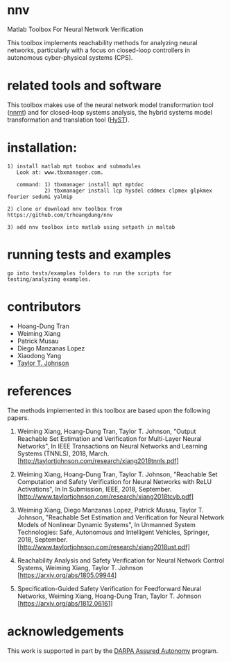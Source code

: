 # nnv
Matlab Toolbox For Neural Network Verification

This toolbox implements reachability methods for analyzing neural networks, particularly with a focus on closed-loop controllers in autonomous cyber-physical systems (CPS).

# related tools and software

This toolbox makes use of the neural network model transformation tool ([nnmt](https://github.com/verivital/nnmt)) and for closed-loop systems analysis, the hybrid systems model transformation and translation tool ([HyST](https://github.com/verivital/hyst)).

# installation:
    1) install matlab mpt toobox and submodules
       Look at: www.tbxmanager.com.

       command: 1) tbxmanager install mpt mptdoc
                2) tbxmanager install lcp hysdel cddmex clpmex glpkmex fourier sedumi yalmip

    2) clone or download nnv toolbox from https://github.com/trhoangdung/nnv

    3) add nnv toolbox into matlab using setpath in maltab

# running tests and examples

    go into tests/examples folders to run the scripts for testing/analyzing examples.

# contributors

* Hoang-Dung Tran
* Weiming Xiang
* Patrick Musau
* Diego Manzanas Lopez
* Xiaodong Yang
* [Taylor T. Johnson](http://www.taylortjohnson.com)

# references

The methods implemented in this toolbox are based upon the following papers.

1. Weiming Xiang, Hoang-Dung Tran, Taylor T. Johnson, "Output Reachable Set Estimation and Verification for Multi-Layer Neural Networks", In IEEE Transactions on Neural Networks and Learning Systems (TNNLS), 2018, March. [http://taylortjohnson.com/research/xiang2018tnnls.pdf]

2. Weiming Xiang, Hoang-Dung Tran, Taylor T. Johnson, "Reachable Set Computation and Safety Verification for Neural Networks with ReLU Activations", In In Submission, IEEE, 2018, September. [http://www.taylortjohnson.com/research/xiang2018tcyb.pdf]

3. Weiming Xiang, Diego Manzanas Lopez, Patrick Musau, Taylor T. Johnson, "Reachable Set Estimation and Verification for Neural Network Models of Nonlinear Dynamic Systems", In Unmanned System Technologies: Safe, Autonomous and Intelligent Vehicles, Springer, 2018, September. [http://www.taylortjohnson.com/research/xiang2018ust.pdf]

4. Reachability Analysis and Safety Verification for Neural Network Control Systems, Weiming Xiang, Taylor T. Johnson [https://arxiv.org/abs/1805.09944]

5. Specification-Guided Safety Verification for Feedforward Neural Networks, Weiming Xiang, Hoang-Dung Tran, Taylor T. Johnson [https://arxiv.org/abs/1812.06161]

# acknowledgements

This work is supported in part by the [DARPA Assured Autonomy](https://www.darpa.mil/program/assured-autonomy) program.
